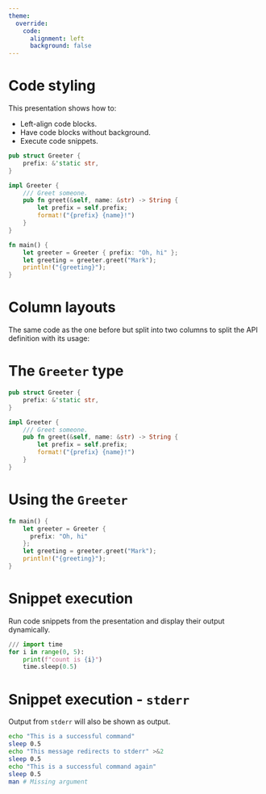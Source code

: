 ```yaml
---
theme:
  override:
    code:
      alignment: left
      background: false
---
```


# Code styling

This presentation shows how to:

- Left-align code blocks.
- Have code blocks without background.
- Execute code snippets.

```rust
pub struct Greeter {
    prefix: &'static str,
}

impl Greeter {
    /// Greet someone.
    pub fn greet(&self, name: &str) -> String {
        let prefix = self.prefix;
        format!("{prefix} {name}!")
    }
}

fn main() {
    let greeter = Greeter { prefix: "Oh, hi" };
    let greeting = greeter.greet("Mark");
    println!("{greeting}");
}
```

<!-- speaker_note: These are speaker notes on slide 1. -->

<!-- end_slide -->

# Column layouts

The same code as the one before but split into two columns to split the API definition with its usage:

<!-- column_layout: [1, 1] -->

<!-- column: 0 -->

# The `Greeter` type

```rust
pub struct Greeter {
    prefix: &'static str,
}

impl Greeter {
    /// Greet someone.
    pub fn greet(&self, name: &str) -> String {
        let prefix = self.prefix;
        format!("{prefix} {name}!")
    }
}
```

<!-- column: 1 -->

# Using the `Greeter`

```rust
fn main() {
    let greeter = Greeter {
      prefix: "Oh, hi"
    };
    let greeting = greeter.greet("Mark");
    println!("{greeting}");
}
```

<!-- speaker_note: These are speaker notes on slide 2. -->

<!-- end_slide -->

# Snippet execution

Run code snippets from the presentation and display their output dynamically.

```python +exec
/// import time
for i in range(0, 5):
    print(f"count is {i}")
    time.sleep(0.5)
```

<!-- speaker_note: These are speaker notes on slide 3. -->

<!-- end_slide -->

# Snippet execution - `stderr`

Output from `stderr` will also be shown as output.

```bash +exec
echo "This is a successful command"
sleep 0.5
echo "This message redirects to stderr" >&2
sleep 0.5
echo "This is a successful command again"
sleep 0.5
man # Missing argument
```

<!-- speaker_note: These are speaker notes on slide 4. -->
